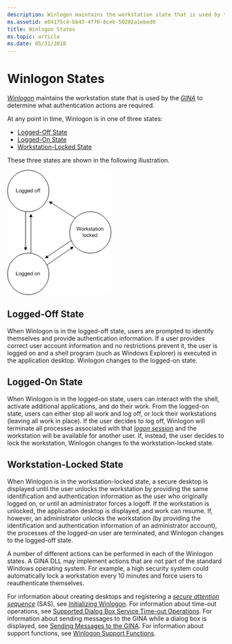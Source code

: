 ```yaml
---
description: Winlogon maintains the workstation state that is used by the GINA to determine what authentication actions are required.
ms.assetid: e04175c4-bb43-4f76-8ceb-50282a1ebed0
title: Winlogon States
ms.topic: article
ms.date: 05/31/2018
---
```


# Winlogon States

[*Winlogon*](../secgloss/w-gly.md) maintains the workstation state that is used by the [*GINA*](../secgloss/g-gly.md) to determine what authentication actions are required.

At any point in time, Winlogon is in one of three states:

-   [Logged-Off State](#logged-off-state)
-   [Logged-On State](#logged-on-state)
-   [Workstation-Locked State](#workstation-locked-state)

These three states are shown in the following illustration.

![winlogon states](images/winlogonst.png)

## Logged-Off State

When Winlogon is in the logged-off state, users are prompted to identify themselves and provide authentication information. If a user provides correct user account information and no restrictions prevent it, the user is logged on and a shell program (such as Windows Explorer) is executed in the application desktop. Winlogon changes to the logged-on state.

## Logged-On State

When Winlogon is in the logged-on state, users can interact with the shell, activate additional applications, and do their work. From the logged-on state, users can either stop all work and log off, or lock their workstations (leaving all work in place). If the user decides to log off, Winlogon will terminate all processes associated with that [*logon session*](../secgloss/l-gly.md) and the workstation will be available for another user. If, instead, the user decides to lock the workstation, Winlogon changes to the workstation-locked state.

## Workstation-Locked State

When Winlogon is in the workstation-locked state, a secure desktop is displayed until the user unlocks the workstation by providing the same identification and authentication information as the user who originally logged on, or until an administrator forces a logoff. If the workstation is unlocked, the application desktop is displayed, and work can resume. If, however, an administrator unlocks the workstation (by providing the identification and authentication information of an administrator account), the processes of the logged-on user are terminated, and Winlogon changes to the logged-off state.

A number of different actions can be performed in each of the Winlogon states. A GINA DLL may implement actions that are not part of the standard Windows operating system. For example, a high security system could automatically lock a workstation every 10 minutes and force users to reauthenticate themselves.

For information about creating desktops and registering a [*secure attention sequence*](../secgloss/s-gly.md) (SAS), see [Initializing Winlogon](initializing-winlogon.md). For information about time-out operations, see [Supported Dialog Box Service Time-out Operations](supported-dialog-box-service-time-out-operations.md). For information about sending messages to the GINA while a dialog box is displayed, see [Sending Messages to the GINA](sending-messages-to-the-gina.md). For information about support functions, see [Winlogon Support Functions](authentication-functions.md).

 

 
